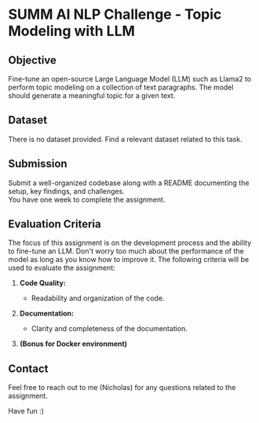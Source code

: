 # SUMM AI NLP Challenge - Topic Modeling with LLM

## Objective
Fine-tune an open-source Large Language Model (LLM) such as Llama2 to perform topic modeling on a collection of text paragraphs. The model should generate a meaningful topic for a given text.

## Dataset
There is no dataset provided. Find a relevant dataset related to this task.

## Submission
Submit a well-organized codebase along with a README documenting the setup, key findings, and challenges.  
You have one week to complete the assignment.

## Evaluation Criteria
The focus of this assignment is on the development process and the ability to fine-tune an LLM. Don't worry too much about the performance of the model as long as you know how to improve it.
The following criteria will be used to evaluate the assignment:

1. **Code Quality:**
   - Readability and organization of the code.

1. **Documentation:**
   - Clarity and completeness of the documentation.

1. **(Bonus for Docker environment)**

## Contact
Feel free to reach out to me (Nicholas) for any questions related to the assignment.

Have fun :) 
